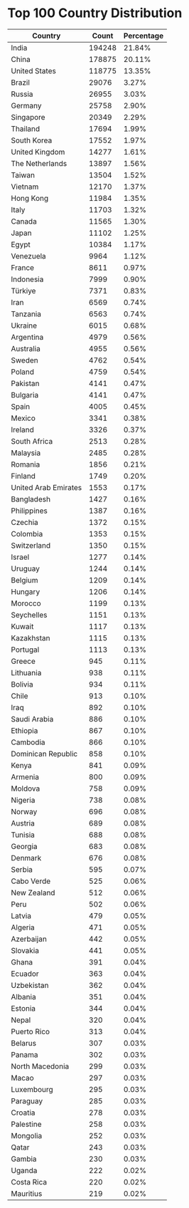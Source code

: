 # Top 100 Country Distribution
| Country | Count | Percentage |
|----|----|----|
| India | 194248 | 21.84% |
| China | 178875 | 20.11% |
| United States | 118775 | 13.35% |
| Brazil | 29076 | 3.27% |
| Russia | 26955 | 3.03% |
| Germany | 25758 | 2.90% |
| Singapore | 20349 | 2.29% |
| Thailand | 17694 | 1.99% |
| South Korea | 17552 | 1.97% |
| United Kingdom | 14277 | 1.61% |
| The Netherlands | 13897 | 1.56% |
| Taiwan | 13504 | 1.52% |
| Vietnam | 12170 | 1.37% |
| Hong Kong | 11984 | 1.35% |
| Italy | 11703 | 1.32% |
| Canada | 11565 | 1.30% |
| Japan | 11102 | 1.25% |
| Egypt | 10384 | 1.17% |
| Venezuela | 9964 | 1.12% |
| France | 8611 | 0.97% |
| Indonesia | 7999 | 0.90% |
| Türkiye | 7371 | 0.83% |
| Iran | 6569 | 0.74% |
| Tanzania | 6563 | 0.74% |
| Ukraine | 6015 | 0.68% |
| Argentina | 4979 | 0.56% |
| Australia | 4955 | 0.56% |
| Sweden | 4762 | 0.54% |
| Poland | 4759 | 0.54% |
| Pakistan | 4141 | 0.47% |
| Bulgaria | 4141 | 0.47% |
| Spain | 4005 | 0.45% |
| Mexico | 3341 | 0.38% |
| Ireland | 3326 | 0.37% |
| South Africa | 2513 | 0.28% |
| Malaysia | 2485 | 0.28% |
| Romania | 1856 | 0.21% |
| Finland | 1749 | 0.20% |
| United Arab Emirates | 1553 | 0.17% |
| Bangladesh | 1427 | 0.16% |
| Philippines | 1387 | 0.16% |
| Czechia | 1372 | 0.15% |
| Colombia | 1353 | 0.15% |
| Switzerland | 1350 | 0.15% |
| Israel | 1277 | 0.14% |
| Uruguay | 1244 | 0.14% |
| Belgium | 1209 | 0.14% |
| Hungary | 1206 | 0.14% |
| Morocco | 1199 | 0.13% |
| Seychelles | 1151 | 0.13% |
| Kuwait | 1117 | 0.13% |
| Kazakhstan | 1115 | 0.13% |
| Portugal | 1113 | 0.13% |
| Greece | 945 | 0.11% |
| Lithuania | 938 | 0.11% |
| Bolivia | 934 | 0.11% |
| Chile | 913 | 0.10% |
| Iraq | 892 | 0.10% |
| Saudi Arabia | 886 | 0.10% |
| Ethiopia | 867 | 0.10% |
| Cambodia | 866 | 0.10% |
| Dominican Republic | 858 | 0.10% |
| Kenya | 841 | 0.09% |
| Armenia | 800 | 0.09% |
| Moldova | 758 | 0.09% |
| Nigeria | 738 | 0.08% |
| Norway | 696 | 0.08% |
| Austria | 689 | 0.08% |
| Tunisia | 688 | 0.08% |
| Georgia | 683 | 0.08% |
| Denmark | 676 | 0.08% |
| Serbia | 595 | 0.07% |
| Cabo Verde | 525 | 0.06% |
| New Zealand | 512 | 0.06% |
| Peru | 502 | 0.06% |
| Latvia | 479 | 0.05% |
| Algeria | 471 | 0.05% |
| Azerbaijan | 442 | 0.05% |
| Slovakia | 441 | 0.05% |
| Ghana | 391 | 0.04% |
| Ecuador | 363 | 0.04% |
| Uzbekistan | 362 | 0.04% |
| Albania | 351 | 0.04% |
| Estonia | 344 | 0.04% |
| Nepal | 320 | 0.04% |
| Puerto Rico | 313 | 0.04% |
| Belarus | 307 | 0.03% |
| Panama | 302 | 0.03% |
| North Macedonia | 299 | 0.03% |
| Macao | 297 | 0.03% |
| Luxembourg | 295 | 0.03% |
| Paraguay | 285 | 0.03% |
| Croatia | 278 | 0.03% |
| Palestine | 258 | 0.03% |
| Mongolia | 252 | 0.03% |
| Qatar | 243 | 0.03% |
| Gambia | 230 | 0.03% |
| Uganda | 222 | 0.02% |
| Costa Rica | 220 | 0.02% |
| Mauritius | 219 | 0.02% |
